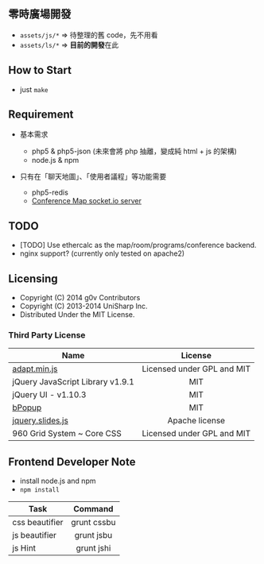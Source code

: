 ## 零時廣場開發

 * `assets/js/*` => 待整理的舊 code，先不用看
 * `assets/ls/*` => **目前的開發**在此

## How to Start

 * just `make`

## Requirement 

 * 基本需求
   * php5 & php5-json (未來會將 php 抽離，變成純 html + js 的架構)
   * node.js & npm

 * 只有在「聊天地圖」、「使用者議程」等功能需要
   * php5-redis
   * [Conference Map socket.io server](https://github.com/UniSharp/conference-map-message-server)

## TODO

 * [TODO] Use ethercalc as the map/room/programs/conference backend.
 * nginx support? (currently only tested on apache2)

## Licensing

 * Copyright (C) 2014 g0v Contributors
 * Copyright (C) 2013-2014 UniSharp Inc.
 * Distributed Under the MIT License.

### Third Party License

| Name                                 | License                                |
| -------------                        |:-------------:                         |
| [adapt.min.js](http://adapt.960.gs/) | Licensed under GPL and MIT             |
| jQuery JavaScript Library v1.9.1     | MIT                                    |
| jQuery UI - v1.10.3                  | MIT                                    |
| [bPopup](http://dinbror.dk/bpopup)   | MIT                                    |
| [jquery.slides.js](http://www.slidesjs.com/) | Apache license                 |
| 960 Grid System ~ Core CSS           | Licensed under GPL and MIT             |



## Frontend Developer Note

* install node.js and npm
* `npm install`

| Task            | Command       |
| -------------   |:-------------:|
| css beautifier  | grunt cssbu   |
| js beautifier   | grunt jsbu    |
| js Hint  	      | grunt jshi    |
